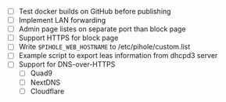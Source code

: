 * [ ] Test docker builds on GitHub before publishing
* [ ] Implement LAN forwarding
* [ ] Admin page listes on separate port than block page
* [ ] Support HTTPS for block page
* [ ] Write `$PIHOLE_WEB_HOSTNAME` to /etc/pihole/custom.list
* [ ] Example script to export leas information from dhcpd3 server
* [ ] Support for DNS-over-HTTPS
  * [ ] Quad9
  * [ ] NextDNS
  * [ ] Cloudflare
